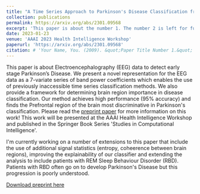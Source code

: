 ```yaml
---
title: "A Time Series Approach to Parkinson's Disease Classification from EEG"
collection: publications
permalink: https://arxiv.org/abs/2301.09568
excerpt: 'This paper is about the number 1. The number 2 is left for future work.'
date: 2023-01-23
venue: 'AAAI 2023 Health Intelligence Workshop'
paperurl: 'https://arxiv.org/abs/2301.09568'
citation: # 'Your Name, You. (2009). &quot;Paper Title Number 1.&quot; <i>Journal 1</i>. 1(1).'
---
```

This paper is about  Electroencephalography (EEG) data to detect early stage Parkinson’s Disease. We present a novel representation for the EEG data as a 7-variate series of band power coefficients which enables the use of previously inaccessible time series classification methods. We also provide a framework for determining brain region importance in disease classification. Our method achieves high performance (95% accuracy) and finds the Prefrontal region of the brain most discriminative in Parkinson's classification. Please read the [preprint paper](https://arxiv.org/abs/2301.09568) for more information on this work! This work will be presented at the AAAI Health Intelligence Workshop and published in the Springer Book Series 'Studies in Computational Intelligence'. 

I'm currently working on a number of extensions to this paper that include the use of additional signal statistics (entropy, coheerence between brain regions), improving the explainability of our classifier and extending the analysis to include patients with REM Sleep Behaviour Disorder (RBD). Patients with RBD often go on to develop Parkinson's Disease but this progression is poorly understood.

[Download preprint here](https://arxiv.org/abs/2301.09568)

